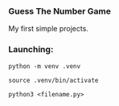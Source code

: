 ### Guess The Number Game
My first simple projects.

### Launching:
```python -m venv .venv```

```source .venv/bin/activate```

```python3 <filename.py>```